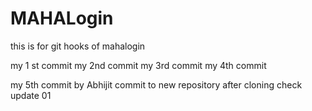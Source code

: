 # MAHALogin
this is for git hooks  of mahalogin

my 1 st  commit
my 2nd commit
my 3rd commit
my 4th commit

my 5th commit by Abhijit
commit to new repository after cloning
check update 01
